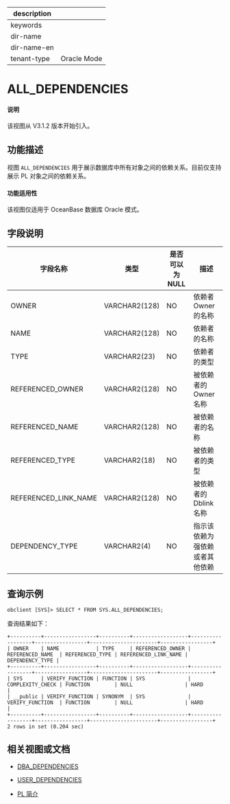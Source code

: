 |description||
|---|---|
|keywords||
|dir-name||
|dir-name-en||
|tenant-type|Oracle Mode|

# ALL_DEPENDENCIES

<main id="notice" type='explain'>
  <h4>说明</h4>
  <p>该视图从 V3.1.2 版本开始引入。</p>
</main>

## 功能描述

视图 `ALL_DEPENDENCIES` 用于展示数据库中所有对象之间的依赖关系。目前仅支持展示 PL 对象之间的依赖关系。

  <main id="notice" >
    <h4>功能适用性</h4>
    <p>该视图仅适用于 OceanBase 数据库 Oracle 模式。</p>
  </main>

## 字段说明

|       **字段名称**       |    **类型**     | **是否可以为 NULL** |     **描述**      |
|----------------------|---------------|----------------|-----------------|
| OWNER                | VARCHAR2(128) | NO             | 依赖者 Owner 的名称   |
| NAME                 | VARCHAR2(128) | NO             | 依赖者的名称          |
| TYPE                 | VARCHAR2(23)  | NO             | 依赖者的类型          |
| REFERENCED_OWNER     | VARCHAR2(128) | NO             | 被依赖者的 Owner 名称  |
| REFERENCED_NAME      | VARCHAR2(128) | NO             | 被依赖者的名称         |
| REFERENCED_TYPE      | VARCHAR2(18)  | NO             | 被依赖者的类型         |
| REFERENCED_LINK_NAME | VARCHAR2(128) | NO             | 被依赖者的 Dblink 名称 |
| DEPENDENCY_TYPE      | VARCHAR2(4)   | NO             | 指示该依赖为强依赖或者其他依赖 |

## 查询示例

```shell
obclient [SYS]> SELECT * FROM SYS.ALL_DEPENDENCIES;
```

查询结果如下：

```shell
+----------+-----------------+----------+------------------+------------------+-----------------+----------------------+-----------------+
| OWNER    | NAME            | TYPE     | REFERENCED_OWNER | REFERENCED_NAME  | REFERENCED_TYPE | REFERENCED_LINK_NAME | DEPENDENCY_TYPE |
+----------+-----------------+----------+------------------+------------------+-----------------+----------------------+-----------------+
| SYS      | VERIFY_FUNCTION | FUNCTION | SYS              | COMPLEXITY_CHECK | FUNCTION        | NULL                 | HARD            |
| __public | VERIFY_FUNCTION | SYNONYM  | SYS              | VERIFY_FUNCTION  | FUNCTION        | NULL                 | HARD            |
+----------+-----------------+----------+------------------+------------------+-----------------+----------------------+-----------------+
2 rows in set (0.204 sec)
```

## 相关视图或文档

* [DBA_DEPENDENCIES](7800.dba_dependencies-of-oracle-mode.md)

* [USER_DEPENDENCIES](25400.user_dependencies-of-oracle-mode.md)

* [PL 简介](../../../../700.reference/500.sql-reference/300.pl-reference/100.what-is-pl/100.pl-introduction.md)

